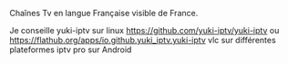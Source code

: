 Chaînes Tv en langue Française visible de France.

Je conseille yuki-iptv sur linux https://github.com/yuki-iptv/yuki-iptv ou https://flathub.org/apps/io.github.yuki_iptv.yuki-iptv
vlc sur différentes plateformes
iptv pro sur Android 
